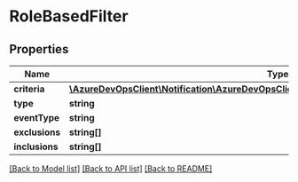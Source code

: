 # RoleBasedFilter

## Properties
Name | Type | Description | Notes
------------ | ------------- | ------------- | -------------
**criteria** | [**\AzureDevOpsClient\Notification\AzureDevOpsClient\Notification\Model\ExpressionFilterModel**](ExpressionFilterModel.md) |  | [optional] 
**type** | **string** |  | [optional] 
**eventType** | **string** |  | [optional] 
**exclusions** | **string[]** |  | [optional] 
**inclusions** | **string[]** |  | [optional] 

[[Back to Model list]](../README.md#documentation-for-models) [[Back to API list]](../README.md#documentation-for-api-endpoints) [[Back to README]](../README.md)


